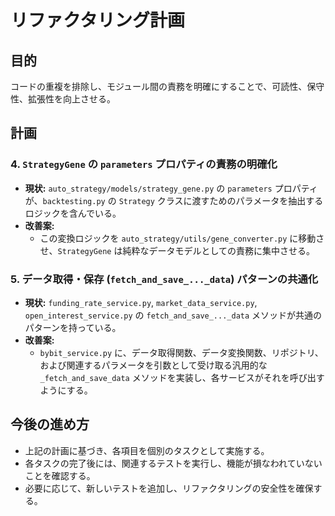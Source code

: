 # リファクタリング計画

## 目的

コードの重複を排除し、モジュール間の責務を明確にすることで、可読性、保守性、拡張性を向上させる。

## 計画

### 4. `StrategyGene` の `parameters` プロパティの責務の明確化

- **現状:** `auto_strategy/models/strategy_gene.py` の `parameters` プロパティが、`backtesting.py` の `Strategy` クラスに渡すためのパラメータを抽出するロジックを含んでいる。
- **改善案:**
  - この変換ロジックを `auto_strategy/utils/gene_converter.py` に移動させ、`StrategyGene` は純粋なデータモデルとしての責務に集中させる。

### 5. データ取得・保存 (`fetch_and_save_..._data`) パターンの共通化

- **現状:** `funding_rate_service.py`, `market_data_service.py`, `open_interest_service.py` の `fetch_and_save_..._data` メソッドが共通のパターンを持っている。
- **改善案:**
  - `bybit_service.py` に、データ取得関数、データ変換関数、リポジトリ、および関連するパラメータを引数として受け取る汎用的な `_fetch_and_save_data` メソッドを実装し、各サービスがそれを呼び出すようにする。

## 今後の進め方

- 上記の計画に基づき、各項目を個別のタスクとして実施する。
- 各タスクの完了後には、関連するテストを実行し、機能が損なわれていないことを確認する。
- 必要に応じて、新しいテストを追加し、リファクタリングの安全性を確保する。
